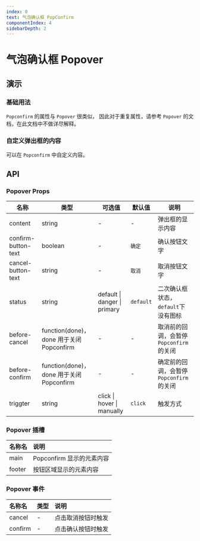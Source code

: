 ```yaml
---
index: 0
text: 气泡确认框 PopConfirm
componentIndex: 4
sidebarDepth: 2
---
```


# 气泡确认框 Popover

## 演示

### 基础用法

 `Popconfirm` 的属性与 `Popover` 很类似， 因此对于重复属性，请参考 `Popover` 的文档，在此文档中不做详尽解释。

<demo src="./test/default.vue" langue="vue"  title="基础用法" desc="基础用法演示"></demo>

### 自定义弹出框的内容

 可以在 `Popconfirm` 中自定义内容。

<demo src="./test/slot.vue" langue="vue"  title="插槽" desc="插槽用法演示"></demo>

## API

### Popover Props

| **名称**            | **类型**                                 | **可选值**                   | **默认值** | **说明**                                |
| ------------------- | ---------------------------------------- | ---------------------------- | ---------- | --------------------------------------- |
| content             | string                                   | -                            | -          | 弹出框的显示内容                        |
| confirm-button-text | boolean                                  | -                            | `确定`     | 确认按钮文字                            |
| cancel-button-text  | string                                   | -                            | `取消 `    | 取消按钮文字                            |
| status              | string                                   | default \| danger \| primary | `default`  | 二次确认框状态，`default`下没有图标     |
| before-cancel       | function(done)，done 用于关闭 Popconfirm | -                            | -          | 取消前的回调，会暂停 `Popconfirm`的关闭 |
| before-confirm      | function(done)，done 用于关闭 Popconfirm | -                            | -          | 确定前的回调，会暂停 `Popconfirm`的关闭 |
| triggter            | string                                   | click \| hover \| manually   | `click`    | 触发方式                                |

### Popover 插槽

| 名称名 | 说明                      |
| :----- | :------------------------ |
| main   | Popconfirm 显示的元素内容 |
| footer | 按钮区域显示的元素内容    |

### Popover 事件

| 名称名  | 类型 | 说明               |
| :------ | :--- | :----------------- |
| cancel  | -    | 点击取消按钮时触发 |
| confirm | -    | 点击确认按钮时触发 |
